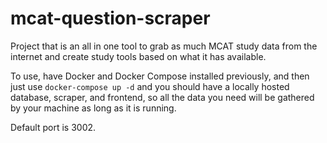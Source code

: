 # mcat-question-scraper
Project that is an all in one tool to grab as much MCAT study data from the internet and create study tools based on what it has available.

To use, have Docker and Docker Compose installed previously, and then just use `docker-compose up -d` and you should have a locally hosted database, scraper, and frontend, so all the data you need will be gathered by your machine as long as it is running.

Default port is 3002.
